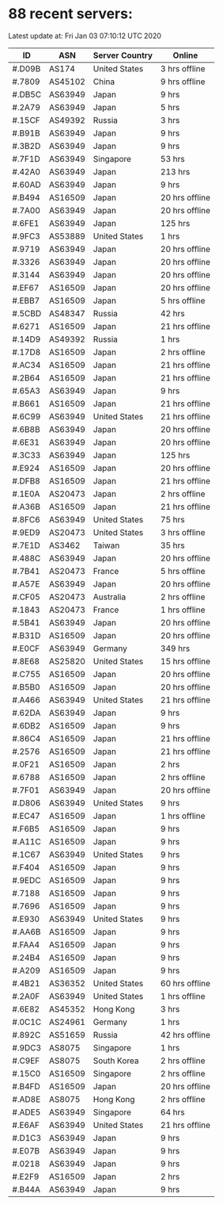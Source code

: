 # 88 recent servers:

Latest update at: Fri Jan 03 07:10:12 UTC 2020

| ID | ASN | Server Country | Online |
| -- | --- | -------------- | ------ |
| #.D09B | AS174 | United States | 3 hrs offline |
| #.7809 | AS45102 | China | 9 hrs offline |
| #.DB5C | AS63949 | Japan | 9 hrs |
| #.2A79 | AS63949 | Japan | 5 hrs |
| #.15CF | AS49392 | Russia | 3 hrs |
| #.B91B | AS63949 | Japan | 9 hrs |
| #.3B2D | AS63949 | Japan | 9 hrs |
| #.7F1D | AS63949 | Singapore | 53 hrs |
| #.42A0 | AS63949 | Japan | 213 hrs |
| #.60AD | AS63949 | Japan | 9 hrs |
| #.B494 | AS16509 | Japan | 20 hrs offline |
| #.7A00 | AS63949 | Japan | 20 hrs offline |
| #.6FE1 | AS63949 | Japan | 125 hrs |
| #.9FC3 | AS53889 | United States | 1 hrs |
| #.9719 | AS63949 | Japan | 20 hrs offline |
| #.3326 | AS63949 | Japan | 20 hrs offline |
| #.3144 | AS63949 | Japan | 20 hrs offline |
| #.EF67 | AS16509 | Japan | 20 hrs offline |
| #.EBB7 | AS16509 | Japan | 5 hrs offline |
| #.5CBD | AS48347 | Russia | 42 hrs |
| #.6271 | AS16509 | Japan | 21 hrs offline |
| #.14D9 | AS49392 | Russia | 1 hrs |
| #.17D8 | AS16509 | Japan | 2 hrs offline |
| #.AC34 | AS16509 | Japan | 21 hrs offline |
| #.2B64 | AS16509 | Japan | 21 hrs offline |
| #.65A3 | AS63949 | Japan | 9 hrs |
| #.B661 | AS16509 | Japan | 21 hrs offline |
| #.6C99 | AS63949 | United States | 21 hrs offline |
| #.6B8B | AS63949 | Japan | 20 hrs offline |
| #.6E31 | AS63949 | Japan | 20 hrs offline |
| #.3C33 | AS63949 | Japan | 125 hrs |
| #.E924 | AS16509 | Japan | 20 hrs offline |
| #.DFB8 | AS16509 | Japan | 21 hrs offline |
| #.1E0A | AS20473 | Japan | 2 hrs offline |
| #.A36B | AS16509 | Japan | 21 hrs offline |
| #.8FC6 | AS63949 | United States | 75 hrs |
| #.9ED9 | AS20473 | United States | 3 hrs offline |
| #.7E1D | AS3462 | Taiwan | 35 hrs |
| #.488C | AS63949 | Japan | 20 hrs offline |
| #.7B41 | AS20473 | France | 5 hrs offline |
| #.A57E | AS63949 | Japan | 20 hrs offline |
| #.CF05 | AS20473 | Australia | 2 hrs offline |
| #.1843 | AS20473 | France | 1 hrs offline |
| #.5B41 | AS63949 | Japan | 20 hrs offline |
| #.B31D | AS16509 | Japan | 20 hrs offline |
| #.E0CF | AS63949 | Germany | 349 hrs |
| #.8E68 | AS25820 | United States | 15 hrs offline |
| #.C755 | AS16509 | Japan | 20 hrs offline |
| #.B5B0 | AS16509 | Japan | 20 hrs offline |
| #.A466 | AS63949 | United States | 21 hrs offline |
| #.62DA | AS63949 | Japan | 9 hrs |
| #.6DB2 | AS16509 | Japan | 9 hrs |
| #.86C4 | AS16509 | Japan | 21 hrs offline |
| #.2576 | AS16509 | Japan | 21 hrs offline |
| #.0F21 | AS16509 | Japan | 2 hrs |
| #.6788 | AS16509 | Japan | 2 hrs offline |
| #.7F01 | AS63949 | Japan | 20 hrs offline |
| #.D806 | AS63949 | United States | 9 hrs |
| #.EC47 | AS16509 | Japan | 1 hrs offline |
| #.F6B5 | AS16509 | Japan | 9 hrs |
| #.A11C | AS16509 | Japan | 9 hrs |
| #.1C67 | AS63949 | United States | 9 hrs |
| #.F404 | AS16509 | Japan | 9 hrs |
| #.9EDC | AS16509 | Japan | 9 hrs |
| #.7188 | AS16509 | Japan | 9 hrs |
| #.7696 | AS16509 | Japan | 9 hrs |
| #.E930 | AS63949 | United States | 9 hrs |
| #.AA6B | AS16509 | Japan | 9 hrs |
| #.FAA4 | AS16509 | Japan | 9 hrs |
| #.24B4 | AS16509 | Japan | 9 hrs |
| #.A209 | AS16509 | Japan | 9 hrs |
| #.4B21 | AS36352 | United States | 60 hrs offline |
| #.2A0F | AS63949 | United States | 1 hrs offline |
| #.6E82 | AS45352 | Hong Kong | 3 hrs |
| #.0C1C | AS24961 | Germany | 1 hrs |
| #.892C | AS51659 | Russia | 42 hrs offline |
| #.9DC3 | AS8075 | Singapore | 1 hrs |
| #.C9EF | AS8075 | South Korea | 2 hrs offline |
| #.15C0 | AS16509 | Singapore | 2 hrs offline |
| #.B4FD | AS16509 | Japan | 20 hrs offline |
| #.AD8E | AS8075 | Hong Kong | 2 hrs offline |
| #.ADE5 | AS63949 | Singapore | 64 hrs |
| #.E6AF | AS63949 | United States | 21 hrs offline |
| #.D1C3 | AS63949 | Japan | 9 hrs |
| #.E07B | AS63949 | Japan | 9 hrs |
| #.0218 | AS63949 | Japan | 9 hrs |
| #.E2F9 | AS16509 | Japan | 2 hrs |
| #.B44A | AS63949 | Japan | 9 hrs |

